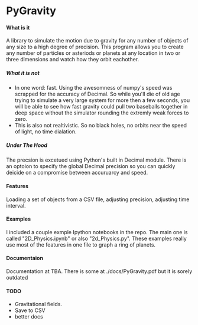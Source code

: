 # PyGravity

#### What is it
A library to simulate the motion due to gravity for any number of objects of any size to a high degree of precision. This program allows you to create any number of particles or asteriods or planets at any location in two or three dimensions and watch how they orbit eachother. 
##### What it is not

-  In one word: fast. Using the awesomness of numpy's speed was scrapped for the accuracy of Decimal. So while you'll die of old age trying to simulate a very large system for more then a few seconds, you will be able to see how fast gravity could pull two baseballs together in deep space without the simulator rounding the extremly weak forces to zero.
-  This is also not realtivistic. So no black holes, no orbits near the speed of light, no time dialation. 

##### Under The Hood
The precsion is excetued using Python's built in Decimal module. There is an optoion to specify the global Decimal precision so you can quickly deicide on a compromise between accuruarcy and speed.

#### Features
Loading a set of objects from a CSV file, adjusting precision, adjusting time interval.
#### Examples
I included a couple exmple Ipython notebooks in the repo. The main one is called "2D_Physics.ipynb" or also "2d_Physics.py". These examples really use most of the features in one file to graph a ring of planets.
#### Documentaion
Documentation at TBA.
There is some at ./docs/PyGravity.pdf but it is sorely outdated

#### TODO
- Gravitational fields. 
- Save to CSV
- better docs


